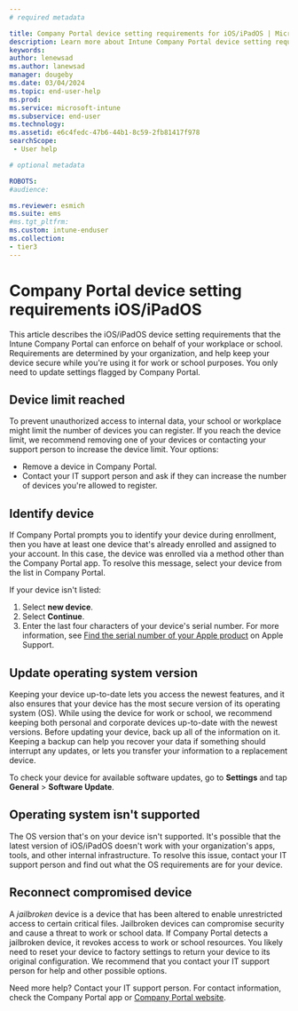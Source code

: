 ```yaml
---
# required metadata

title: Company Portal device setting requirements for iOS/iPadOS | Microsoft Intune
description: Learn more about Intune Company Portal device setting requirements for iOS/iPadOS devices.   
keywords:
author: lenewsad
ms.author: lanewsad
manager: dougeby
ms.date: 03/04/2024
ms.topic: end-user-help
ms.prod:
ms.service: microsoft-intune
ms.subservice: end-user
ms.technology:
ms.assetid: e6c4fedc-47b6-44b1-8c59-2fb81417f978
searchScope:
 - User help

# optional metadata

ROBOTS:  
#audience:

ms.reviewer: esmich
ms.suite: ems
#ms.tgt_pltfrm:
ms.custom: intune-enduser
ms.collection:
- tier3
---
```


# Company Portal device setting requirements iOS/iPadOS      

This article describes the iOS/iPadOS device setting requirements that the Intune Company Portal can enforce on behalf of your workplace or school. Requirements are determined by your organization, and help keep your device secure while you're using it for work or school purposes. You only need to update settings flagged by Company Portal. 

## Device limit reached    

To prevent unauthorized access to internal data, your school or workplace might limit the number of devices you can register. If you reach the device limit, we recommend removing one of your devices or contacting your support person to increase the device limit. Your options:  

* Remove a device in Company Portal.  
* Contact your IT support person and ask if they can increase the number of devices you're allowed to register.  

## Identify device  

If Company Portal prompts you to identify your device during enrollment, then you have at least one device that's already enrolled and assigned to your account. In this case, the device was enrolled via a method other than the Company Portal app. To resolve this message, select your device from the list in Company Portal.  

If your device isn't listed:  
1. Select **new device**.  
2. Select **Continue**.  
3. Enter the last four characters of your device's serial number. For more information, see [Find the serial number of your Apple product](https://support.apple.com/en-us/102858) on Apple Support.  

## Update operating system version  
Keeping your device up-to-date lets you access the newest features, and it also ensures that your device has the most secure version of its operating system (OS). While using the device for work or school, we recommend keeping both personal and corporate devices up-to-date with the newest versions. Before updating your device, back up all of the information on it. Keeping a backup can help you recover your data if something should interrupt any updates, or lets you transfer your information to a replacement device.  

To check your device for available software updates, go to **Settings**  and tap **General** > **Software Update**.  

## Operating system isn't supported  
The OS version that's on your device isn't supported. It's possible that the latest version of iOS/iPadOS doesn't work with your organization's apps, tools, and other internal infrastructure. To resolve this issue, contact your IT support person and find out what the OS requirements are for your device.   

## Reconnect compromised device  
A *jailbroken* device is a device that has been altered to enable unrestricted access to certain critical files. Jailbroken devices can compromise security and cause a threat to work or school data. If Company Portal detects a jailbroken device, it revokes access to work or school resources. You likely need to reset your device to factory settings to return your device to its original configuration. We recommend that you contact your IT support person for help and other possible options.   


Need more help? Contact your IT support person. For contact information, check the Company Portal app or [Company Portal website](https://go.microsoft.com/fwlink/?linkid=2010980).  
